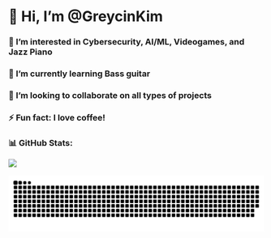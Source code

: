 # 👋 Hi, I’m @GreycinKim
### 👀 I’m interested in Cybersecurity, AI/ML, Videogames, and Jazz Piano
### 🌱 I’m currently learning Bass guitar
### 💞️ I’m looking to collaborate on all types of projects
### ⚡ Fun fact: I love coffee!

### 📊 GitHub Stats:
![](https://github-readme-streak-stats.herokuapp.com/?user=GreycinKim&theme=dark&hide_border=false)

<picture>
  <source media="(prefers-color-scheme: dark)" srcset="https://raw.githubusercontent.com/GreycinKim/GreycinKim/output/github-contribution-grid-snake-dark.svg">
  <source media="(prefers-color-scheme: light)" srcset="https://raw.githubusercontent.com/GreycinKim/GreycinKim/output/github-contribution-grid-snake.svg">
  <img alt="github contribution grid snake animation" src="https://raw.githubusercontent.com/GreycinKim/GreycinKim/output/github-contribution-grid-snake.svg">
</picture>


